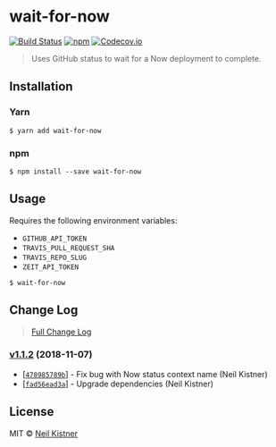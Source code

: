 # wait-for-now

[![Build Status][travis-image]][travis-url]
[![npm][npm-image]][npm-url]
[![Codecov.io][codecov-image]][codecov-url]

> Uses GitHub status to wait for a Now deployment to complete.

## Installation

### Yarn

```
$ yarn add wait-for-now
```

### npm

```
$ npm install --save wait-for-now
```

## Usage

Requires the following environment variables:
 - `GITHUB_API_TOKEN`
 - `TRAVIS_PULL_REQUEST_SHA`
 - `TRAVIS_REPO_SLUG`
 - `ZEIT_API_TOKEN`

```
$ wait-for-now
```

## Change Log

> [Full Change Log](changelog.md)

### [v1.1.2](https://github.com/wyze/wait-for-now/releases/tag/v1.1.2) (2018-11-07)

* [[`478985789b`](https://github.com/wyze/wait-for-now/commit/478985789b)] - Fix bug with Now status context name (Neil Kistner)
* [[`fad56ead3a`](https://github.com/wyze/wait-for-now/commit/fad56ead3a)] - Upgrade dependencies (Neil Kistner)

## License

MIT © [Neil Kistner](//neilkistner.com)

[travis-image]: https://img.shields.io/travis/wyze/wait-for-now.svg?style=flat-square
[travis-url]: https://travis-ci.org/wyze/wait-for-now

[npm-image]: https://img.shields.io/npm/v/wait-for-now.svg?style=flat-square
[npm-url]: https://npmjs.com/package/wait-for-now

[codecov-image]: https://img.shields.io/codecov/c/github/wyze/wait-for-now.svg?style=flat-square
[codecov-url]: https://codecov.io/github/wyze/wait-for-now
